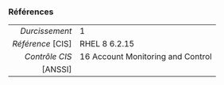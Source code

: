 ### Références

|                 |    |
|----------------:|:---|
|   *Durcissement*| 1 |
|*Référence* [CIS]| RHEL 8 6.2.15 |
|   *Contrôle CIS*| 16 Account Monitoring and Control |
|          [ANSSI]|  |
